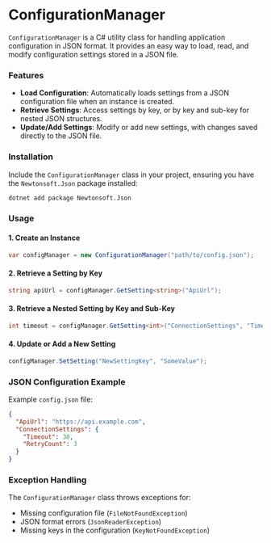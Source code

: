
# ConfigurationManager

`ConfigurationManager` is a C# utility class for handling application configuration in JSON format. It provides an easy way to load, read, and modify configuration settings stored in a JSON file.

### Features

- **Load Configuration**: Automatically loads settings from a JSON configuration file when an instance is created.
- **Retrieve Settings**: Access settings by key, or by key and sub-key for nested JSON structures.
- **Update/Add Settings**: Modify or add new settings, with changes saved directly to the JSON file.

### Installation

Include the `ConfigurationManager` class in your project, ensuring you have the `Newtonsoft.Json` package installed:

```bash
dotnet add package Newtonsoft.Json
```

### Usage

#### 1. Create an Instance

```csharp
var configManager = new ConfigurationManager("path/to/config.json");
```

#### 2. Retrieve a Setting by Key

```csharp
string apiUrl = configManager.GetSetting<string>("ApiUrl");
```

#### 3. Retrieve a Nested Setting by Key and Sub-Key

```csharp
int timeout = configManager.GetSetting<int>("ConnectionSettings", "Timeout");
```

#### 4. Update or Add a New Setting

```csharp
configManager.SetSetting("NewSettingKey", "SomeValue");
```

### JSON Configuration Example

Example `config.json` file:

```json
{
  "ApiUrl": "https://api.example.com",
  "ConnectionSettings": {
    "Timeout": 30,
    "RetryCount": 3
  }
}
```

### Exception Handling

The `ConfigurationManager` class throws exceptions for:
- Missing configuration file (`FileNotFoundException`)
- JSON format errors (`JsonReaderException`)
- Missing keys in the configuration (`KeyNotFoundException`)
